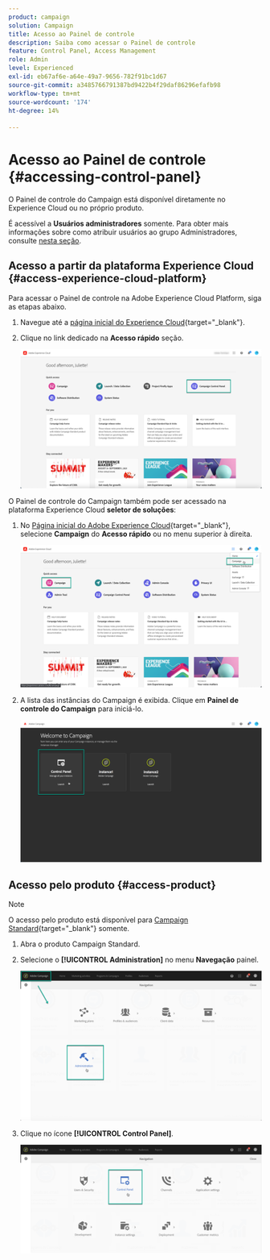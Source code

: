 ```yaml
---
product: campaign
solution: Campaign
title: Acesso ao Painel de controle
description: Saiba como acessar o Painel de controle
feature: Control Panel, Access Management
role: Admin
level: Experienced
exl-id: eb67af6e-a64e-49a7-9656-782f91bc1d67
source-git-commit: a3485766791387bd9422b4f29daf86296efafb98
workflow-type: tm+mt
source-wordcount: '174'
ht-degree: 14%

---
```


# Acesso ao Painel de controle {#accessing-control-panel}

O Painel de controle do Campaign está disponível diretamente no Experience Cloud ou no próprio produto.

É acessível a **Usuários administradores** somente. Para obter mais informações sobre como atribuir usuários ao grupo Administradores, consulte [nesta seção](../../discover/using/managing-permissions.md).

## Acesso a partir da plataforma Experience Cloud {#access-experience-cloud-platform}

Para acessar o Painel de controle na Adobe Experience Cloud Platform, siga as etapas abaixo.

1. Navegue até a [página inicial do Experience Cloud](https://experiencecloud.adobe.com/){target="_blank"}.

1. Clique no link dedicado na **Acesso rápido** seção.

   ![](assets/do-not-localize/quickaccess.png)

O Painel de controle do Campaign também pode ser acessado na plataforma Experience Cloud **seletor de soluções**:

1. No [Página inicial do Adobe Experience Cloud](https://experiencecloud.adobe.com/){target="_blank"}, selecione **Campaign** do **Acesso rápido** ou no menu superior à direita.

   ![](assets/do-not-localize/control_panel_access1.png)

1. A lista das instâncias do Campaign é exibida. Clique em **Painel de controle do Campaign** para iniciá-lo.

   ![](assets/do-not-localize/control_panel_access2.png)

## Acesso pelo produto {#access-product}

>[!NOTE]
>
>O acesso pelo produto está disponível para [Campaign Standard](https://experienceleague.adobe.com/docs/campaign-standard/using/campaign-standard-home.html?lang=pt-BR){target="_blank"} somente.

1. Abra o produto Campaign Standard.

1. Selecione o **[!UICONTROL Administration]** no menu **Navegação** painel.

   ![](assets/control_panel_access3.png)

1. Clique no ícone **[!UICONTROL Control Panel]**.

   ![](assets/control_panel_access4.png)
